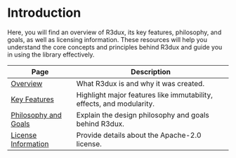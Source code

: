 # Introduction

Here, you will find an overview of R3dux, its key features, philosophy, and goals, as well as licensing information. These resources will help you understand the core concepts and principles behind R3dux and guide you in using the library effectively.

| Page                                              | Description                                                          |
|---------------------------------------------------|----------------------------------------------------------------------|
| [Overview](./overview-and-concepts.md)            | What R3dux is and why it was created.                                |
| [Key Features](./key-features.md)                 | Highlight major features like immutability, effects, and modularity. |
| [Philosophy and Goals](./philosophy-and-goals.md) | Explain the design philosophy and goals behind R3dux.                |
| [License Information](./license-information.md)   | Provide details about the Apache-2.0 license.                        |
